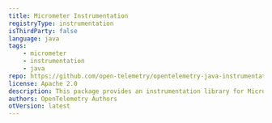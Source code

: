 ```yaml
---
title: Micrometer Instrumentation
registryType: instrumentation
isThirdParty: false
language: java
tags:
    - micrometer
    - instrumentation
    - java
repo: https://github.com/open-telemetry/opentelemetry-java-instrumentation/tree/main/instrumentation/micrometer
license: Apache 2.0
description: This package provides an instrumentation library for Micrometer
authors: OpenTelemetry Authors
otVersion: latest
---
```

